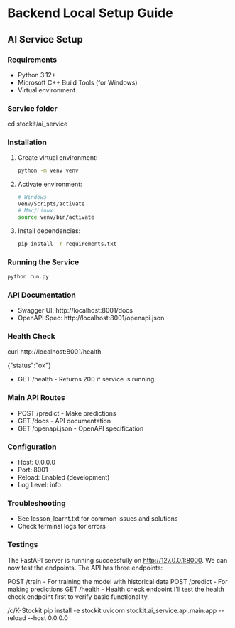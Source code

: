# Backend Local Setup Guide

## AI Service Setup

### Requirements
- Python 3.12+
- Microsoft C++ Build Tools (for Windows)
- Virtual environment

### Service folder
cd stockit/ai_service

### Installation
1. Create virtual environment:
   ```bash
   python -m venv venv
   ```
2. Activate environment:
   ```bash
   # Windows
   venv/Scripts/activate
   # Mac/Linux
   source venv/bin/activate
   ```
3. Install dependencies:
   ```bash
   pip install -r requirements.txt
   ```

### Running the Service
```bash
python run.py
```

### API Documentation
- Swagger UI: http://localhost:8001/docs
- OpenAPI Spec: http://localhost:8001/openapi.json

### Health Check
curl http://localhost:8001/health

{"status":"ok"}

- GET /health - Returns 200 if service is running


### Main API Routes
- POST /predict - Make predictions
- GET /docs - API documentation
- GET /openapi.json - OpenAPI specification

### Configuration
- Host: 0.0.0.0
- Port: 8001
- Reload: Enabled (development)
- Log Level: info

### Troubleshooting
- See lesson_learnt.txt for common issues and solutions
- Check terminal logs for errors


### Testings
The FastAPI server is running successfully on http://127.0.0.1:8000. We can now test the endpoints. The API has three endpoints:

POST /train - For training the model with historical data
POST /predict - For making predictions
GET /health - Health check endpoint
I'll test the health check endpoint first to verify basic functionality.

/c/K-Stockit
pip install -e stockit
uvicorn stockit.ai_service.api.main:app --reload --host 0.0.0.0